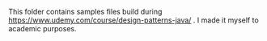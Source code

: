 This folder contains samples files build during https://www.udemy.com/course/design-patterns-java/ . I made it myself to academic purposes.
